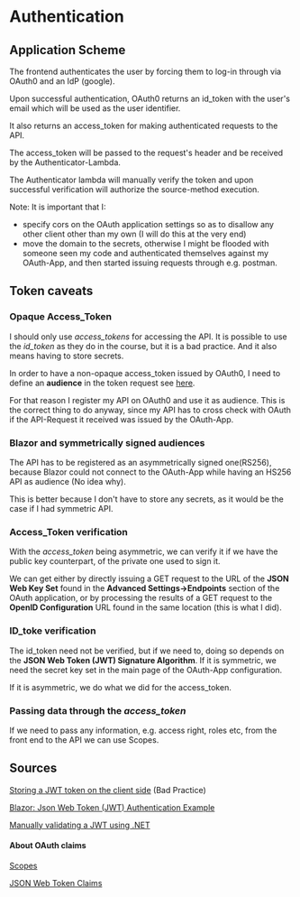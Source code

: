 # Authentication

## Application Scheme

The frontend authenticates the user by forcing them to log-in through via OAuth0 and an IdP (google).

Upon successful authentication, OAuth0 returns an id_token with the user's email which will be used as the user identifier.

It also returns an access_token for making authenticated requests to the API. 

The access_token will be passed to the request's header and be received by the Authenticator-Lambda.

The Authenticator lambda will manually verify the token and upon successful verification will authorize the source-method execution. 

Note: It is important that I:
    
- specify cors on the OAuth application settings so as to disallow any other client other than my own (I will do this at the very end)
- move the domain to the secrets, otherwise I might be flooded with someone seen my code and authenticated themselves against my OAuth-App, and then started issuing requests through  e.g. postman.

## Token caveats

### Opaque Access_Token

I should only use _access_tokens_ for accessing the API. It is possible to use the _id_token_ as they do in the course, but it is a bad practice. And it also means having to store secrets. 

In order to have a non-opaque access_token issued by OAuth0, I need to define an **audience** in the token request see [here](https://community.auth0.com/t/access-token-is-malformed-jwt-when-authenticating-with-google-oauth2/74218).

For that reason I register my API on OAuth0 and use it as audience. This is the correct thing to do anyway, since my API has to cross check with OAuth if the API-Request it received was issued by the OAuth-App.

### Blazor and symmetrically signed audiences

The API has to be registered as an asymmetrically signed one(RS256), because Blazor could not connect to the OAuth-App while having an HS256 API as audience (No idea why).

This is better because I don't have to store any secrets, as it would be the case if I had symmetric API.

### Access_Token verification

With the _access_token_ being asymmetric, we can verify it if we have the public key counterpart, of the private one used to sign it. 

We can get either by directly issuing a GET request to the URL of the **JSON Web Key Set** found in the **Advanced Settings->Endpoints** section of the OAuth application, or by processing the results of a GET request to the **OpenID Configuration** URL found in the same location (this is what I did). 

### ID_toke verification

The id_token need not be verified, but if we need to, doing so depends on the **JSON Web Token (JWT) Signature Algorithm**. If it is symmetric, we need the secret key set in the main page of the OAuth-App configuration.

If it is asymmetric, we do what we did for the access_token.

### Passing data through the _access_token_ 

If we need to pass any information, e.g. access right, roles etc, from the front end to the API we can use Scopes.

## Sources

[Storing a JWT token on the client side](https://stackoverflow.com/questions/63698112/storing-a-jwt-token-in-blazor-client-side) (Bad Practice)

[Blazor: Json Web Token (JWT) Authentication Example](https://www.prowaretech.com/articles/current/blazor/wasm/jwt-authentication-simple)

[Manually validating a JWT using .NET](https://www.jerriepelser.com/blog/manually-validating-rs256-jwt-dotnet/)

#### About OAuth claims

[Scopes](https://auth0.com/docs/get-started/apis/scopes/openid-connect-scopes)

[JSON Web Token Claims](https://auth0.com/docs/secure/tokens/json-web-tokens/json-web-token-claims)
